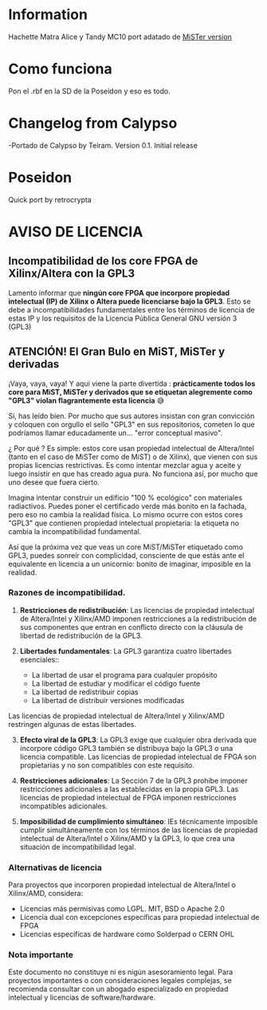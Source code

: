 # Information
Hachette Matra Alice y Tandy MC10 port adatado de [MiSTer version](https://github.com/MiSTer-devel/AliceMC10_MiSTer)

# Como funciona
Pon el .rbf en la SD de la Poseidon y eso es todo.

# Changelog from Calypso
-Portado de Calypso by Teiram. Version 0.1. Initial release

# Poseidon
Quick port by retrocrypta

# AVISO DE LICENCIA

## Incompatibilidad de los core FPGA de Xilinx/Altera con la GPL3

Lamento informar que **ningún core FPGA que incorpore propiedad intelectual (IP) de Xilinx o Altera puede licenciarse bajo la GPL3**. Esto se debe a incompatibilidades fundamentales entre los términos de licencia de estas IP y los requisitos de la Licencia Pública General GNU versión 3 (GPL3)

## ATENCIÓN! El Gran Bulo en MiST, MiSTer y derivadas

¡Vaya, vaya, vaya! Y aquí viene la parte divertida : **prácticamente todos los core para MiST, MiSTer y derivados que se etiquetan alegremente como "GPL3" violan flagrantemente esta licencia** 😅

Sí, has leído bien. Por mucho que sus autores insistan con gran convicción y coloquen con orgullo el sello "GPL3" en sus repositorios, cometen lo que podríamos llamar educadamente un... "error conceptual masivo".

¿ Por qué ? Es simple: estos core usan propiedad intelectual de Altera/Intel (tanto en el caso de MiSTer como de MiST) o de Xilinx), que vienen con sus propias licencias restrictivas. Es como intentar mezclar agua y aceite y luego insistir en que has creado agua pura. No funciona así, por mucho que uno desee que fuera cierto.

Imagina intentar construir un edificio "100 % ecológico" con materiales radiactivos. Puedes poner el certificado verde más bonito en la fachada, pero eso no cambia la realidad física. Lo mismo ocurre con estos cores "GPL3" que contienen propiedad intelectual propietaria: la etiqueta no cambia la incompatibilidad fundamental.

Así que la próxima vez que veas un core  MiST/MiSTer etiquetado como GPL3, puedes sonreír con complicidad, consciente de que estás ante el equivalente en licencia a un unicornio: bonito de imaginar, imposible en la realidad. 

### Razones de incompatibilidad.

1. **Restricciones de redistribución**: Las licencias de propiedad intelectual de Altera/Intel y Xilinx/AMD imponen restricciones a la redistribución de sus componentes que entran en conflicto directo con la cláusula de libertad de redistribución de la GPL3.


2. **Libertades fundamentales**: La GPL3 garantiza cuatro libertades esenciales::
   - La libertad de usar el programa para cualquier propósito
   - La libertad de estudiar y modificar el código fuente
   - La libertad de redistribuir copias
   - La libertad de distribuir versiones modificadas

Las licencias de propiedad intelectual de Altera/Intel y Xilinx/AMD restringen algunas de estas libertades.

3. **Efecto viral de la GPL3**: La GPL3 exige que cualquier obra derivada que incorpore código GPL3 también se distribuya bajo la GPL3 o una licencia compatible. Las licencias de propiedad intelectual de FPGA son propietarias y no son compatibles con este requisito.

4. **Restricciones adicionales**: La Sección 7 de la GPL3 prohíbe imponer restricciones adicionales a las establecidas en la propia GPL3. Las licencias de propiedad intelectual de FPGA imponen restricciones incompatibles adicionales.

5. **Imposibilidad de cumplimiento simultáneo**: IEs técnicamente imposible cumplir simultáneamente con los términos de las licencias de propiedad intelectual de Altera/Intel o Xilinx/AMD y la GPL3, lo que crea una situación de incompatibilidad legal.

### Alternativas de licencia

Para proyectos que incorporen propiedad intelectual de Altera/Intel o Xilinx/AMD, considera:

- Licencias más permisivas como LGPL. MIT, BSD o Apache 2.0
- Licencia dual con excepciones específicas para propiedad intelectual de FPGA
- Licencias específicas de hardware como Solderpad o CERN OHL

### Nota importante

Este documento no constituye ni es nigún asesoramiento legal. Para proyectos importantes o con consideraciones legales complejas, se recomienda consultar con un abogado especializado en propiedad intelectual y licencias de software/hardware.


